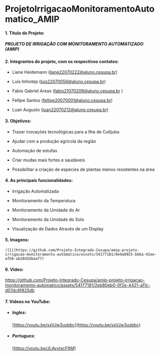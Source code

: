 # ProjetoIrrigacaoMonitoramentoAutomatico_AMIP

#### 1. Título do Projeto: 
   
##### PROJETO DE IRRIGAÇÃO COM MONITORAMENTO AUTOMATIZADO (AMIP)
 
 
#### 2. Integrantes do projeto, com os respectivos contatos:  

* Liane Heidemann (liane22070222@aluno.cesupa.br)  
    
* Luis Imhotep (luis22070056@aluno.cesupa.br)
       
* Fabio Gabriel Areas  (fabio21070209@aluno.cesupa.br )
    
* Fellipe Santos (fellipe20070001@aluno.cesupa.br)
    
* Luan Augusto (luan22070212@aluno.cesupa.br)
    
    
#### 3. Objetivos: 

* Trazer inovações tecnológicas para a Ilha de Cutijuba
    
* Ajudar com a produção agrícola da região
    
* Automação de estufas
    
* Criar mudas mais fortes e saudáveis
    
* Possibilitar a criação de espécies de plantas menos resistentes na área
 
  
#### 4. As principais funcionalidades: 

* Irrigação Automatizada
    
* Monitoramento da Temperatura
    
* Monitoramento da Umidade do Ar
    
* Monitoramento da Umidade do Solo
    
* Visualização de Dados Através de um Display
    

#### 5. Imagens:


    ![1](https://github.com/Projeto-Integrado-Cesupa/amip-projeto-irrigacao-monitoramento-automatico/assets/54177181/0e9a8925-bb6a-42ee-afb8-ab28d2bbaaf7)

 
   
#### 6. Video:
  

https://github.com/Projeto-Integrado-Cesupa/amip-projeto-irrigacao-monitoramento-automatico/assets/54177181/2eb80eb0-0f2e-4421-a11c-d07dc6f825db

#### 7. Videos no YouTube:

* ##### Ingles:
   [https://youtu.be/ssVJw3uxbbc](https://youtu.be/ssVJw3uxbbc)
   
* ##### Portugues:
   [https://youtu.be/JLAvxtxcF6M]


